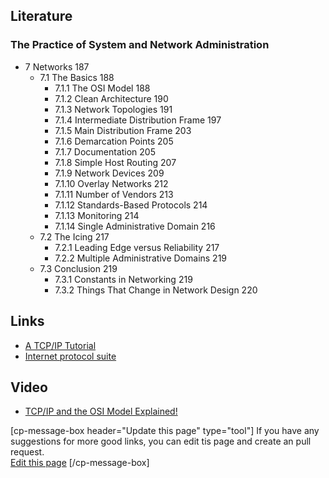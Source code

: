 ## Literature
### The Practice of System and Network Administration
* 7 Networks 187
	* 7.1 The Basics	188
		* 7.1.1 The OSI Model	188
		* 7.1.2 Clean Architecture	190
		* 7.1.3 Network Topologies	191
		* 7.1.4 Intermediate Distribution Frame	197
		* 7.1.5 Main Distribution Frame	203
		* 7.1.6 Demarcation Points	205
		* 7.1.7 Documentation	205
		* 7.1.8 Simple Host Routing	207
		* 7.1.9 Network Devices	209
		* 7.1.10 Overlay Networks	212
		* 7.1.11 Number of Vendors	213
		* 7.1.12 Standards-Based Protocols	214
		* 7.1.13 Monitoring	214
		* 7.1.14 Single Administrative Domain	216
	* 7.2 The Icing	217
		* 7.2.1 Leading Edge versus Reliability	217
		* 7.2.2 Multiple Administrative Domains	219
	* 7.3 Conclusion	219
		* 7.3.1 Constants in Networking	219
		* 7.3.2 Things That Change in Network Design	220

## Links   
* [A TCP/IP Tutorial](https://tools.ietf.org/html/rfc1180)
* [Internet protocol suite](https://en.wikipedia.org/wiki/Internet_protocol_suite)

## Video
* [TCP/IP and the OSI Model Explained!](https://www.youtube.com/watch?v=e5DEVa9eSN0)

[cp-message-box header="Update this page" type="tool"]
If you have any suggestions for more good links, you can edit tis page and create an pull request.<br />
<a href="https://github.com/1dv031/syllabus/edit/master/resources/part_1/study-material.md">Edit this page</a>
[/cp-message-box]

